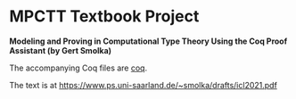 # MPCTT Textbook Project
**Modeling and Proving in Computational Type Theory
Using the Coq Proof Assistant
(by Gert Smolka)**

The accompanying Coq files are [coq](here).

The text is at https://www.ps.uni-saarland.de/~smolka/drafts/icl2021.pdf

